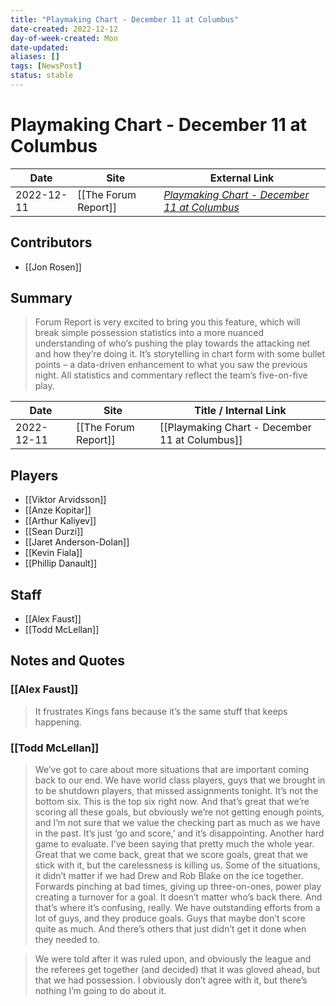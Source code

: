 ```yaml
---
title: "Playmaking Chart - December 11 at Columbus"
date-created: 2022-12-12
day-of-week-created: Mon
date-updated: 
aliases: []
tags: [NewsPost]
status: stable
---
```


# Playmaking Chart - December 11 at Columbus

| Date       | Site                 | External Link                                                                                                        |
| ---------- | -------------------- | -------------------------------------------------------------------------------------------------------------------- |
| 2022-12-11 | [[The Forum Report]] | [*Playmaking Chart - December 11 at Columbus*](https://theforumreport.com/playmaking-chart-december-11-at-columbus/) |

## Contributors
- [[Jon Rosen]]

## Summary
> Forum Report is very excited to bring you this feature, which will break simple possession statistics into a more nuanced understanding of who’s pushing the play towards the attacking net and how they’re doing it. It’s storytelling in chart form with some bullet points – a data-driven enhancement to what you saw the previous night. All statistics and commentary reflect the team’s five-on-five play.

| Date       | Site                 | Title / Internal Link                          |
| ---------- | -------------------- | ---------------------------------------------- |
| 2022-12-11 | [[The Forum Report]] | [[Playmaking Chart - December 11 at Columbus]] |

## Players
- [[Viktor Arvidsson]]
- [[Anze Kopitar]]
- [[Arthur Kaliyev]]
- [[Sean Durzi]]
- [[Jaret Anderson-Dolan]]
- [[Kevin Fiala]]
- [[Phillip Danault]]

## Staff
- [[Alex Faust]]
- [[Todd McLellan]]

## Notes and Quotes
### [[Alex Faust]]
>  It frustrates Kings fans because it’s the same stuff that keeps happening.

### [[Todd McLellan]]
> We’ve got to care about more situations that are important coming back to our end. We have world class players, guys that we brought in to be shutdown players, that missed assignments tonight. It’s not the bottom six. This is the top six right now. And that’s great that we’re scoring all these goals, but obviously we’re not getting enough points, and I’m not sure that we value the checking part as much as we have in the past. It’s just ‘go and score,’ and it’s disappointing. Another hard game to evaluate. I’ve been saying that pretty much the whole year. Great that we come back, great that we score goals, great that we stick with it, but the carelessness is killing us.
> Some of the situations, it didn’t matter if we had Drew and Rob Blake on the ice together. Forwards pinching at bad times, giving up three-on-ones, power play creating a turnover for a goal. It doesn’t matter who’s back there.
> And that’s where it’s confusing, really. We have outstanding efforts from a lot of guys, and they produce goals. Guys that maybe don’t score quite as much. And there’s others that just didn’t get it done when they needed to.

>  We were told after it was ruled upon, and obviously the league and the referees get together (and decided) that it was gloved ahead, but that we had possession. I obviously don’t agree with it, but there’s nothing I’m going to do about it.




